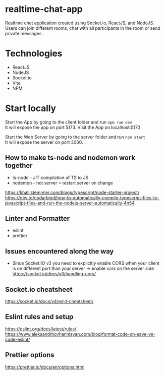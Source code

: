 # realtime-chat-app
Realtime chat application created using Socket.io, ReactJS, and NodeJS.
Users can join different rooms, chat with all participants in the room or send private messages.

# Technologies
- ReactJS
- NodeJS
- Socket.io
- Vite
- NPM

# Start locally
Start the App by going to the client folder and run `npm run dev` \
It will expose the app on port 5173. Visit the App on localhost:5173

Start the Web Server by going to the server folder and run `npm start` \
It will expose the server on port 3000.


## How to make ts-node and nodemon work together
- ts-node - JIT compilation of TS to JS
- nodemon - hot server = restart server on change

https://khalilstemmler.com/blogs/typescript/node-starter-project/ \
https://dev.to/codarbind/how-to-automatically-compile-typescript-files-to-javascript-files-and-run-the-nodejs-server-automatically-4n54

## Linter and Formatter
- eslint
- prettier

## Issues encountered along the way
- Since Socket.IO v3 you need to explicitly enable CORS when your client is on different port than your server -> enable cors on the server side
https://socket.io/docs/v3/handling-cors/

## Socket.io cheatsheet
https://socket.io/docs/v4/emit-cheatsheet/

## Eslint rules and setup
https://eslint.org/docs/latest/rules/ \
https://www.aleksandrhovhannisyan.com/blog/format-code-on-save-vs-code-eslint/

## Prettier options
https://prettier.io/docs/en/options.html
